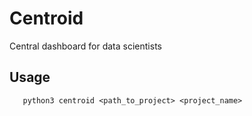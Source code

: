 # Centroid
Central dashboard for data scientists

## Usage
```python3
   python3 centroid <path_to_project> <project_name>
```
